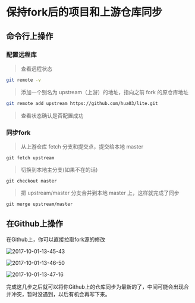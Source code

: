 # 保持fork后的项目和上游仓库同步

## 命令行上操作

### 配置远程库

> 查看远程状态

```bash
git remote -v
```

> 添加一个别名为 upstream（上游）的地址，指向之前 fork 的原仓库地址

```bash
git remote add upstream https://github.com/hua03/lite.git
```

> 查看状态确认是否配置成功

### 同步fork

> 从上游仓库 fetch 分支和提交点，提交给本地 master

```
git fetch upstream
```

> 切换到本地主分支(如果不在的话)

```
git checkout master
```

> 把 upstream/master 分支合并到本地 master 上，这样就完成了同步

```
git merge upstream/master
```

## 在Github上操作

在Github上，你可以直接拉取fork源的修改

![2017-10-01-13-45-43](//opd59bmxu.bkt.clouddn.com/2017-10-01-13-45-43.png)

![2017-10-01-13-46-50](//opd59bmxu.bkt.clouddn.com/2017-10-01-13-46-50.png)

![2017-10-01-13-47-16](//opd59bmxu.bkt.clouddn.com/2017-10-01-13-47-16.png)

完成这几步之后就可以将你Github上的仓库同步为最新的了，中间可能会出现合并冲突，暂时没遇到，以后有机会再写下来。
